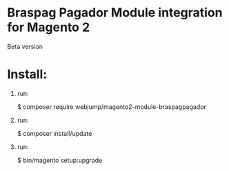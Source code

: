 # Braspag Pagador Module integration for Magento 2

Beta version

# Install:

1. run: 

	$ composer require webjump/magento2-module-braspagpagador

2. run:
	
	 $ composer install/update

2. run: 

	$ bin/magento setup:upgrade

